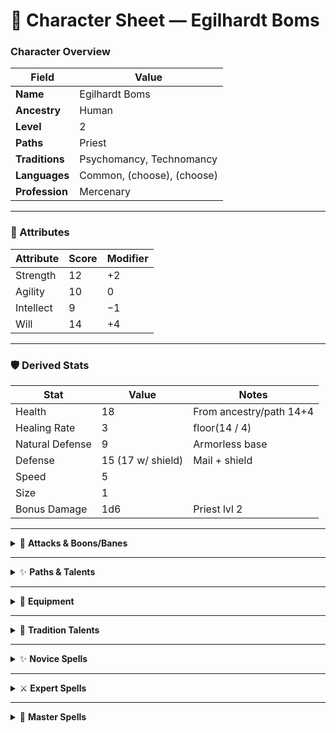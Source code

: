 # 🧙 Character Sheet — Egilhardt Boms

### Character Overview

| Field        | Value                    |
|-------------|---------------------------|
| **Name**    | Egilhardt Boms           |
| **Ancestry**| Human                    |
| **Level**   | 2                        |
| **Paths**   | Priest                   |
| **Traditions** | Psychomancy, Technomancy |
| **Languages** | Common, (choose), (choose) |
| **Profession** | Mercenary              |

---

### 🧍 Attributes

| Attribute | Score | Modifier |
|----------|-------|----------|
| Strength | 12    | +2       |
| Agility  | 10    | 0        |
| Intellect| 9     | −1       |
| Will     | 14    | +4       |

---

### 🛡️ Derived Stats

| Stat            | Value | Notes                                    |
|-----------------|-------|------------------------------------------|
| Health          | 18    | From ancestry/path 14+4                     |
| Healing Rate    | 3     | floor(14 / 4)                           |
| Natural Defense | 9     | Armorless base                          |
| Defense         | 15 (17 w/ shield) | Mail + shield               |
| Speed           | 5     |                                        |
| Size            | 1     |                                        |
| Bonus Damage | 1d6 | Priest lvl 2|
---

<details>
<summary>🎯 <strong>Attacks & Boons/Banes</strong></summary>

| Attack | Attribute | Boons | Damage | Notes |
|--------|-----------|-------|--------|-------|
| Melee (Multitool Axe) | Will | 1 | 3d6 | 2-Hand, Brutal, Large, Slow |
| Melee (Multitool Polearm) | Will | 1 | 3d6 | 2-Hand, Long, Slow |
| Melee (Multitool Flail) | Will | 1 | 2d6 | Bludgeoning, Disarming, Slow |
| Melee (Multitool Longsword) | Will | 1 | 2d6 | Slashing, Slow, Versatile |
| Ranged (Crossbow) | Agility | 0 | 2d6 | Brutal, Large, Reload, Range 20 |

**Boons:** —  
**Banes:** —

</details>

---

<details>
<summary>✨ <strong>Paths & Talents</strong></summary>

#### 🧬 Ancestry — Human
- **Ability Increases:** +1 to two different attributes

---

#### 🙏 Novice Path — Priest (Level 2)
- **Traditions Known:** Two
- **Novice Spells:** Two
- **Prayer (Reaction):** Use a reaction when you or a creature within 5 yd makes an attribute roll to grant 1 boon. Luck ends afterward.
- **Holy Symbol (Charges = Level; 1/round):**  
  - **Holy Smite:** On a successful attack, deal an extra 3d6 damage.  
  - **Holy Healing:** Heal yourself or one ally within 5 yd for 3d6.  
  - **Holy Denunciation:** Present your holy symbol; Will vs target’s Will (1 boon vs supernatural). On success, target becomes *Held* (luck ends).
- **Shared Recovery:**
  - You can use an action to heal half your damage total and enable one other creature within 5 yards to heal half their damage total. Once you use this talent, you lose access to it until after you rest.

---

#### ⚔️ Expert Path — — (Level —)
- *(Future)*

---

#### 🧠 Master Path — — (Level —)
- *(Future)*

</details>

---

<details>
<summary>🎒 <strong>Equipment</strong></summary>

| Name | Notes |
|------|----------------------------------|
| Multitool | See talent |
| Shield | +2 Defense when wielded (2 sp) |
| Toolkit | — |
| Tinderbox | — |
| Waterskin | — |
| Provisions | — |
| 5 Torches | — |
| Mail | Defense 15 (15 sp) |

</details>

---

<details>
<summary>🌟 <strong>Tradition Talents</strong></summary>

| Tradition | Talent Name | Type | Description |
|-----------|-------------|------|-------------|
| Psychomancy | Shielded Mind | Magical | If you are not injured and you lack the confused, controlled, stunned, and unconscious afflictions, you impose 1 bane on rolls against your Intellect and Will. |
| Technomancy | Ultimate Tool | Magical | You have a magical tool that acts as a toolkit. You can transform it into any tool or one-/two-handed weapon. It grants 1 boon on relevant rolls. If lost, it returns in 1 hour. |

📝 **Notes:**  
- Talents are gained automatically with the tradition.  
- You can use them freely; they are **not limited by casting amounts**.  
- Some scale at Expert or Master ranks.

</details>

---

<details>
<summary>✨ <strong>Novice Spells</strong></summary>

| Tradition | Spell | Casting | Time | Duration | Effect |
|-----------|-------|---------|------|----------|--------|
| Psychomancy | *Dancing Weapon* | 3 | Action | 1 min | The target weapon leaps into the air and hovers there. When you cast the spell and at the start of each of your turns if you lack the confused, controlled, stunned, and unconscious afflictions, you can move the target weapon up to 10 yards. If you move the target more than 10 yards away from you, the spell ends early and the weapon falls to the ground. You can attack with the target weapon as if you were holding it, but you use Will in place of the attribute you normally use and the attack deals an extra 2d6 damage. Finally, until the spell ends, the target counts as an off-hand weapon for the purpose of attacking with two weapons. |
| Psychomancy | Mental Stowaway | 1 | Action | 24 hr | Int vs target Will. On success, know location for 24h and can perceive from their body. Gain 1 boon vs them. On fail regain use after 1 minute. |

</details>

---

<details>
<summary>⚔️ <strong>Expert Spells</strong></summary>

| Tradition | Spell | Casting | Time | Duration | Effect |
|-----------|-------|---------|------|----------|--------|
| Technomancy | Gizmo | 1 | Action | 8 hr | Create a device with two novice spells (full castings). Grants 1 boon on rolls while it has at least one casting left. |

</details>

---

<details>
<summary>🧠 <strong>Master Spells</strong></summary>

| Tradition | Spell | Casting | Time | Duration | Effect |
|-----------|-------|---------|------|----------|--------|
| — | — | — | — | — | — |

</details>
